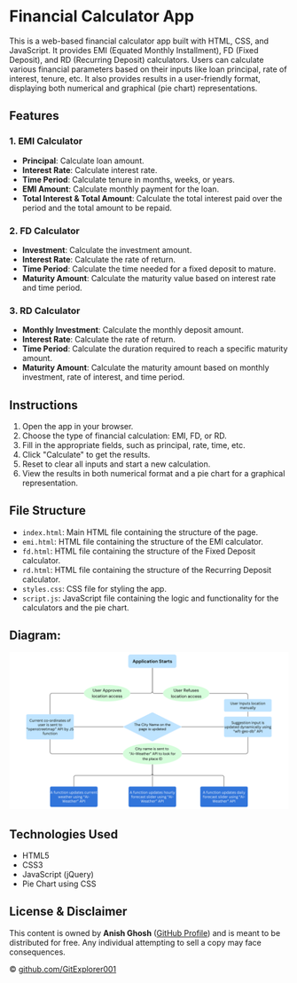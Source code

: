 # Financial Calculator App

This is a web-based financial calculator app built with HTML, CSS, and JavaScript. It provides EMI (Equated Monthly Installment), FD (Fixed Deposit), and RD (Recurring Deposit) calculators. Users can calculate various financial parameters based on their inputs like loan principal, rate of interest, tenure, etc. It also provides results in a user-friendly format, displaying both numerical and graphical (pie chart) representations.

## Features

### 1. EMI Calculator
   - **Principal**: Calculate loan amount.
   - **Interest Rate**: Calculate interest rate.
   - **Time Period**: Calculate tenure in months, weeks, or years.
   - **EMI Amount**: Calculate monthly payment for the loan.
   - **Total Interest & Total Amount**: Calculate the total interest paid over the period and the total amount to be repaid.

### 2. FD Calculator
   - **Investment**: Calculate the investment amount.
   - **Interest Rate**: Calculate the rate of return.
   - **Time Period**: Calculate the time needed for a fixed deposit to mature.
   - **Maturity Amount**: Calculate the maturity value based on interest rate and time period.

### 3. RD Calculator
   - **Monthly Investment**: Calculate the monthly deposit amount.
   - **Interest Rate**: Calculate the rate of return.
   - **Time Period**: Calculate the duration required to reach a specific maturity amount.
   - **Maturity Amount**: Calculate the maturity amount based on monthly investment, rate of interest, and time period.

## Instructions

1. Open the app in your browser.
2. Choose the type of financial calculation: EMI, FD, or RD.
3. Fill in the appropriate fields, such as principal, rate, time, etc.
4. Click "Calculate" to get the results.
5. Reset to clear all inputs and start a new calculation.
6. View the results in both numerical format and a pie chart for a graphical representation.

## File Structure

- `index.html`: Main HTML file containing the structure of the page.
- `emi.html`: HTML file containing the structure of the EMI calculator.
- `fd.html`: HTML file containing the structure of the Fixed Deposit calculator.
- `rd.html`: HTML file containing the structure of the Recurring Deposit calculator.
- `styles.css`: CSS file for styling the app.
- `script.js`: JavaScript file containing the logic and functionality for the calculators and the pie chart.

## Diagram:

![Diagram](https://github.com/GitExplorer001/Weather-APP/blob/main/Diagram.png)

## Technologies Used
- HTML5
- CSS3
- JavaScript (jQuery)
- Pie Chart using CSS

## License & Disclaimer

This content is owned by **Anish Ghosh** ([GitHub Profile](https://github.com/GitExplorer001)) and is meant to be distributed for free. Any individual attempting to sell a copy may face consequences.

© [github.com/GitExplorer001](https://github.com/GitExplorer001)
